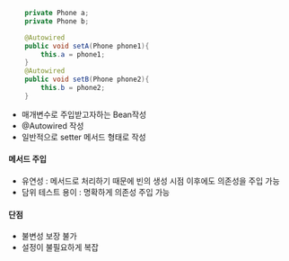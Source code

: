 ```java
    private Phone a;
    private Phone b;

    @Autowired
    public void setA(Phone phone1){
        this.a = phone1;
    }
    @Autowired
    public void setB(Phone phone2){
        this.b = phone2;
    }
```
- 매개변수로 주입받고자하는 Bean작성
- @Autowired 작성
- 일반적으로 setter 메서드 형태로 작성

#### 메서드 주입
- 유연성 : 메서드로 처리하기 때문에 빈의 생성 시점 이후에도 의존성을 주입 가능
- 담위 테스트 용이 : 명확하게 의존성 주입 가능

#### 단점
- 불변성 보장 불가
- 설정이 불필요하게 복잡